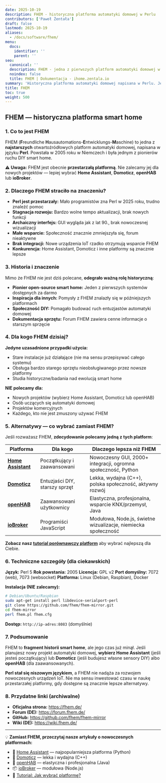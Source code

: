 ```yaml
---
date: 2025-10-19
description: FHEM - historyczna platforma automatyki domowej w Perlu
contributors: ['Paweł Żentała']
draft: false
lastmod: 2025-10-19
aliases:
  - /docs/software/fhem/
menu:
  docs:
    identifier: ''
    parent: ''
seo:
  canonical: ''
  description: FHEM - jedna z pierwszych platform automatyki domowej w Perlu. Opis historyczny i dlaczego obecnie lepiej wybrać nowsze rozwiązania.
  noindex: false
  title: FHEM | Dokumentacja - ihome.zentala.io
summary: 'Historyczna platforma automatyki domowej napisana w Perlu. Jedna z pierwszych open-source systemów smart home, obecnie wyparta przez nowocześniejsze rozwiązania.'
title: FHEM
toc: true
weight: 500
---
```


## FHEM — historyczna platforma smart home

### 1. Co to jest FHEM

FHEM (**F**reundliche **H**ausautomations-**E**ntwicklungs-**M**aschine) to jedna z **najstarszych** otwartoźródłowych platform automatyki domowej, napisana w języku **Perl**. Powstała w 2005 roku w Niemczech i była jednym z pionierów ruchu DIY smart home.

⚠️ **Uwaga:** FHEM jest obecnie **przestarzałą platformą**. Nie zalecamy jej dla nowych projektów — lepiej wybrać **Home Assistant**, **Domoticz**, **openHAB** lub **ioBroker**.

### 2. Dlaczego FHEM straciło na znaczeniu?

* **Perl jest przestarzały:** Mało programistów zna Perl w 2025 roku, trudno znaleźć pomoc
* **Stagnacja rozwoju:** Bardzo wolne tempo aktualizacji, brak nowych funkcji
* **Archaiczny interfejs:** GUI wygląda jak z lat 90., brak nowoczesnej wizualizacji
* **Małe wsparcie:** Społeczność znacznie zmniejszyła się, forum nieaktywne
* **Brak integracji:** Nowe urządzenia IoT rzadko otrzymują wsparcie FHEM
* **Konkurencja:** Home Assistant, Domoticz i inne platformy są znacznie lepsze

### 3. Historia i znaczenie

Mimo że FHEM nie jest dziś polecane, **odegrało ważną rolę historyczną**:

* **Pionier open-source smart home:** Jeden z pierwszych systemów dostępnych za darmo
* **Inspiracja dla innych:** Pomysły z FHEM znalazły się w późniejszych platformach
* **Społeczność DIY:** Pomagało budować ruch entuzjastów automatyki domowej
* **Dokumentacja sprzętu:** Forum FHEM zawiera cenne informacje o starszym sprzęcie

### 4. Dla kogo FHEM dzisiaj?

**Jedyne uzasadnione przypadki użycia:**

* Stare instalacje już działające (nie ma sensu przepisywać całego systemu)
* Obsługa bardzo starego sprzętu nieobsługiwanego przez nowsze platformy
* Studia historyczne/badania nad ewolucją smart home

**NIE polecamy dla:**
* Nowych projektów (wybierz Home Assistant, Domoticz lub openHAB)
* Osób uczących się automatyki domowej
* Projektów komercyjnych
* Każdego, kto nie jest zmuszony używać FHEM

### 5. Alternatywy — co wybrać zamiast FHEM?

Jeśli rozważasz FHEM, **zdecydowanie polecamy jedną z tych platform**:

| Platforma | Dla kogo | Dlaczego lepsza niż FHEM |
|-----------|----------|--------------------------|
| **[Home Assistant](/docs/software/home-assistant/)** | Początkujący i zaawansowani | Nowoczesny GUI, 2000+ integracji, ogromna społeczność, Python |
| **[Domoticz](/docs/software/domoticz/)** | Entuzjaści DIY, starszy sprzęt | Lekka, wydajna (C++), polska społeczność, aktywny rozwój |
| **[openHAB](/docs/software/openhab/)** | Zaawansowani użytkownicy | Elastyczna, profesjonalna, wsparcie KNX/przemysł, Java |
| **[ioBroker](/docs/software/iobroker/)** | Programiści JavaScript | Modułowa, Node.js, świetne wizualizacje, niemiecka społeczność |

**Zobacz nasz [tutorial porównawczy platform](/tutorials/jak-wybrac-platforme-automatyki-domowej/)** aby wybrać najlepszą dla Ciebie.

### 6. Techniczne szczegóły (dla ciekawskich)

**Język:** Perl 5
**Rok powstania:** 2005
**Licencja:** GPL v2
**Port domyślny:** 7072 (web), 7073 (websocket)
**Platforma:** Linux (Debian, Raspbian), Docker

**Instalacja (NIE zalecamy):**
```bash
# Debian/Ubuntu/Raspbian
sudo apt-get install perl libdevice-serialport-perl
git clone https://github.com/fhem/fhem-mirror.git
cd fhem-mirror
perl fhem.pl fhem.cfg
```

**Dostęp:** `http://ip-adres:8083` (domyślnie)

### 7. Podsumowanie

FHEM to **fragment historii smart home**, ale jego czas już minął. Jeśli planujesz nowy projekt automatyki domowej, **wybierz Home Assistant** (jeśli jesteś początkujący) lub **Domoticz** (jeśli budujesz własne sensory DIY) albo **openHAB** (dla zaawansowanych).

**Perl stał się niszowym językiem**, a FHEM nie nadąża za rozwojem nowoczesnych urządzeń IoT. Nie ma sensu inwestować czasu w naukę przestarzałej platformy, gdy dostępne są znacznie lepsze alternatywy.

### 8. Przydatne linki (archiwalne)

* **Oficjalna strona:** https://fhem.de/
* **Forum (DE):** https://forum.fhem.de/
* **GitHub:** https://github.com/fhem/fhem-mirror
* **Wiki (DE):** https://wiki.fhem.de/

---

💡 **Zamiast FHEM, przeczytaj nasze artykuły o nowoczesnych platformach:**

- 🚀 [Home Assistant](/docs/software/home-assistant/) — najpopularniejsza platforma (Python)
- 🔧 [Domoticz](/docs/software/domoticz/) — lekka i wydajna (C++)
- 🏢 [openHAB](/docs/software/openhab/) — elastyczna i profesjonalna (Java)
- 📦 [ioBroker](/docs/software/iobroker/) — modułowa (Node.js)
- 📖 [Tutorial: Jak wybrać platformę?](/tutorials/jak-wybrac-platforme-automatyki-domowej/)


